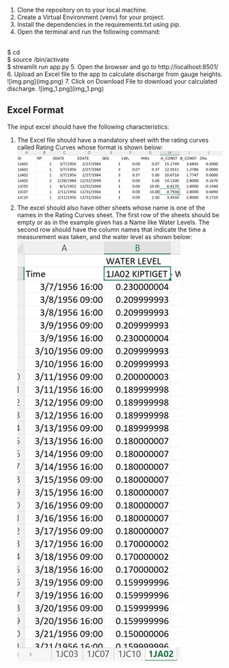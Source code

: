 1. Clone the repository on to your local machine.
2. Create a Virtual Environment (venv) for your project.
3. Install the dependencies in the requirements.txt using pip.
4. Open the terminal and run the following command:
<br>
    $ cd <discharge_calculator>
<br>
    $ source <venv>/bin/activate
<br>
    $ streamlit run app.py
5. Open the browser and go to http://localhost:8501/
6. Upload an Excel file to the app to calculate discharge from gauge heights.
![img.png](img.png)
7. Click on Download File to download your calculated discharge.
![img_1.png](img_1.png)

## Excel Format
The input excel should have the following characteristics:
1. The Excel file should have a mandatory sheet with the rating curves called Rating Curves whose format is shown below:
![img_3.png](img_3.png)
2. The excel should also have other sheets whose name is one of the names in the Rating Curves sheet. The first row of the sheets should be empty or as in the example given has a Name like Water Levels. The second row should have the column names that indicate the time a measurement was taken, and the water level as shown below:
![img_4.png](img_4.png)
